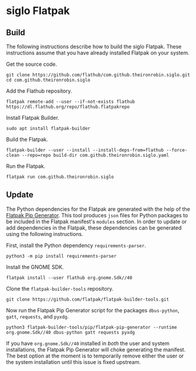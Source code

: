 # siglo Flatpak

## Build

The following instructions describe how to build the siglo Flatpak.
These instructions assume that you have already installed Flatpak on your system.

Get the source code.

    git clone https://github.com/flathub/com.github.theironrobin.siglo.git
    cd com.github.theironrobin.siglo

Add the Flathub repository.

    flatpak remote-add --user --if-not-exists flathub https://dl.flathub.org/repo/flathub.flatpakrepo

Install Flatpak Builder.

    sudo apt install flatpak-builder

Build the Flatpak.

    flatpak-builder --user --install --install-deps-from=flathub --force-clean --repo=repo build-dir com.github.theironrobin.siglo.yaml

Run the Flatpak.

    flatpak run com.github.theironrobin.siglo

## Update

The Python dependencies for the Flatpak are generated with the help of the [Flatpak Pip Generator](https://github.com/flatpak/flatpak-builder-tools/tree/master/pip).
This tool produces `json` files for Python packages to be included in the Flatpak manifest's `modules` section.
In order to update or add dependencies in the Flatpak, these dependencies can be generated using the following instructions.

First, install the Python dependency `requirements-parser`.

    python3 -m pip install requirements-parser

Install the GNOME SDK.

    flatpak install --user flathub org.gnome.Sdk//40

Clone the `flatpak-builder-tools` repository.

    git clone https://github.com/flatpak/flatpak-builder-tools.git

Now run the Flatpak Pip Generator script for the packages `dbus-python`, `gatt`, `requests`, and `pyxdg`.

    python3 flatpak-builder-tools/pip/flatpak-pip-generator --runtime org.gnome.Sdk//40 dbus-python gatt requests pyxdg

If you have `org.gnome.Sdk//40` installed in *both* the user and system installations, the Flatpak Pip Generator will choke generating the manifest.
The best option at the moment is to temporarily remove either the user or the system installation until this issue is fixed upstream.

